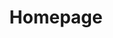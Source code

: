 ---
title: Homepage
banner:
    small_text:
    large_text:
    slideshow_photos:
    - /v1558997104/team-all-in/beach-sunset-waves.jpg
    - /v1558997104/team-all-in/beach-sunset-waves.jpg
---